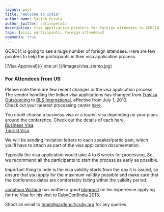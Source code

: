 ```yaml
---
layout: post
title: "Welcome to India"
author_name: Satish Perala
author_twitter: satishperala
description: Visa application pointers for foreign attendees to GCRC14
tags: [visa, participants, foreign attendees]
comments: true
---
```


GCRC14 is going to see a huge number of foreign attendees.
Here are few pointers to help the participants in their visa application process.

![Visa Approval]({{ site.url }}/images/visa_stamp.jpg)

### For Attendees from US
Please note there are few recent changes in the visa application process. The vendor handling the Indian visa applications has changed from <a href="https://indiavisa.travisaoutsourcing.com/homepage" target="_blank">Travisa Outsourcing</a> to <a href="http://www.visa.blsindia-usa.com/index.php" target="_blank">BLS International</a>, effective from July 1, 2013.
<br/>Check out your nearest processing center <a href="http://www.visa.blsindia-usa.com/index.php" target="_blank">here</a>.

You could choose a business visa or a tourist visa depending on your plans around the conference. Check out the details of each here.
<br/><a href="http://www.visa.blsindia-usa.com/business_visa.php" target="_blank">Business Visa</a>
<br/><a href="http://www.visa.blsindia-usa.com/touristVisa.php" target="_blank">Tourist Visa</a>

We will be sending invitation letters to each speaker/participant, which you'll have to attach as part of the visa application documentation.

Typically the visa application would take 4 to 6 weeks for processing. So, we recommend all the participants to start the process as early as possible.

Important thing to note is the visa validity starts from the day it is issued, so ensure that you apply for the maximum validity possible and make sure that the conference dates are comfortably falling within the validity period.

<a href="https://twitter.com/jonathanwallace" target="_blank">Jonathan Wallace</a> has written a good <a href="http://blog.jonathanrwallace.com/blog/2013/10/17/so-you-want-to-go-to-india/" target="_blank">blogpost</a> on his experience applying for the Visa for his visit to <a href="http://rubyconfindia.org/2013/" target="_blank">RubyConfIndia 2013</a>.

Shoot an email to [team@gardencityruby.org](team@gardencityruby.org) for any queries.
